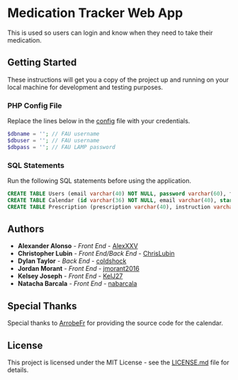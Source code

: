 # Medication Tracker Web App

This is used so users can login and know when they need to take their medication.

## Getting Started

These instructions will get you a copy of the project up and running on your local machine for development and testing purposes.

### PHP Config File

Replace the lines below in the [config](https://github.com/ChrisLubin/Medication-Tracker-Web-App/tree/master/App/php/config.php) file with your credentials.

```php
$dbname = ''; // FAU username
$dbuser = ''; // FAU username
$dbpass = ''; // FAU LAMP password
```

### SQL Statements

Run the following SQL statements before using the application.

```sql
CREATE TABLE Users (email varchar(40) NOT NULL, password varchar(60), firstName varchar(20), lastName varchar(20), phone int(15), isDoc bool, PRIMARY KEY(email));
CREATE TABLE Calendar (id varchar(36) NOT NULL, email varchar(40), start int(15), duration int(2), title varchar(40), content varchar(40), category varchar(20), PRIMARY KEY(id), FOREIGN KEY(email) REFERENCES Users(email));
CREATE TABLE Prescription (prescription varchar(40), instruction varchar(255), dosage varchar(20), patient varchar(40), patientFname varchar(40), patientLname varchar(40), doctor varchar(40), doctorLname varchar(40), FOREIGN KEY (patient) REFERENCES Users(email), FOREIGN KEY (patientFname) REFERENCES Users(firstName), FOREIGN KEY (patientLname) REFERENCES Users(lastName), FOREIGN KEY (doctor) REFERENCES Users(email), FOREIGN KEY (doctorLname) REFERENCES Users(lastName), PRIMARY KEY (prescription, patient, doctor));
```

## Authors

- **Alexander Alonso** - _Front End_ - [AlexXXV](https://github.com/AlexXXV)
- **Christopher Lubin** - _Front End/Back End_ - [ChrisLubin](https://github.com/ChrisLubin)
- **Dylan Taylor** - _Back End_ - [coldshock](https://github.com/coldshock)
- **Jordan Morant** - _Front End_ - [jmorant2016](https://github.com/jmorant2016)
- **Kelsey Joseph** - _Front End_ - [KelJ27](https://github.com/KelJ27)
- **Natacha Barcala** - _Front End_ - [nabarcala](https://github.com/nabarcala)

## Special Thanks

Special thanks to [ArrobeFr](https://github.com/ArrobeFr) for providing the source code for the calendar.

## License

This project is licensed under the MIT License - see the [LICENSE.md](https://github.com/ChrisLubin/Medication-Tracker-Web-App/blob/master/LICENSE) file for details.